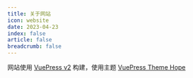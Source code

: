 ```yaml
---
title: 关于网站
icon: website
date: 2023-04-23
index: false
article: false
breadcrumb: false
---
```


网站使用 [VuePress v2](https://vuejs.press/zh) 构建，使用主题 [VuePress Theme Hope](https://theme-hope.vuejs.press/zh/)
